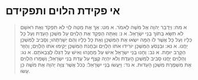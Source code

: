 # אי פקידת הלוים ותפקידם

> א מח: וַיְדַבֵּר יְהוָה אֶל מֹשֶׁה לֵּאמֹר.
> א מט: אַךְ אֶת מַטֵּה לֵוִי לֹא תִפְקֹד וְאֶת רֹאשָׁם לֹא תִשָּׂא בְּתוֹךְ בְּנֵי יִשְׂרָאֵל.
> א נ: וְאַתָּה הַפְקֵד אֶת הַלְוִיִּם עַל מִשְׁכַּן הָעֵדֻת וְעַל כָּל כֵּלָיו וְעַל כָּל אֲשֶׁר לוֹ הֵמָּה יִשְׂאוּ אֶת הַמִּשְׁכָּן וְאֶת כָּל כֵּלָיו וְהֵם יְשָׁרְתֻהוּ; וְסָבִיב לַמִּשְׁכָּן יַחֲנוּ.
> א נא: וּבִנְסֹעַ הַמִּשְׁכָּן יוֹרִידוּ אֹתוֹ הַלְוִיִּם וּבַחֲנֹת הַמִּשְׁכָּן יָקִימוּ אֹתוֹ הַלְוִיִּם; וְהַזָּר הַקָּרֵב יוּמָת.
> א נב: וְחָנוּ בְּנֵי יִשְׂרָאֵל אִישׁ עַל מַחֲנֵהוּ וְאִישׁ עַל דִּגְלוֹ לְצִבְאֹתָם.
> א נג: וְהַלְוִיִּם יַחֲנוּ סָבִיב לְמִשְׁכַּן הָעֵדֻת וְלֹא יִהְיֶה קֶצֶף עַל עֲדַת בְּנֵי יִשְׂרָאֵל; וְשָׁמְרוּ הַלְוִיִּם אֶת מִשְׁמֶרֶת מִשְׁכַּן הָעֵדוּת.
> א נד: וַיַּעֲשׂוּ בְּנֵי יִשְׂרָאֵל:  כְּכֹל אֲשֶׁר צִוָּה יְהוָה אֶת מֹשֶׁה כֵּן עָשׂוּ. 
 

